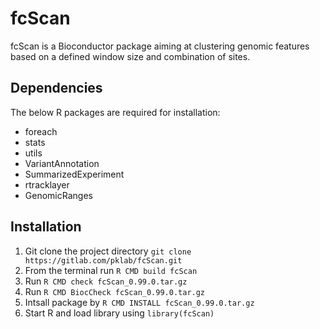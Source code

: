 fcScan
======

fcScan is a Bioconductor package aiming at clustering genomic features based on a defined window size and combination of sites.

Dependencies
-----------

The below R packages are required for installation:

+ foreach
+ stats
+ utils
+ VariantAnnotation
+ SummarizedExperiment
+ rtracklayer
+ GenomicRanges

Installation
------------

1. Git clone the project directory `git clone https://gitlab.com/pklab/fcScan.git`
2. From the terminal run `R CMD build fcScan`
3. Run `R CMD check fcScan_0.99.0.tar.gz`
4. Run  `R CMD BiocCheck fcScan_0.99.0.tar.gz`
5. Intsall package by `R CMD INSTALL fcScan_0.99.0.tar.gz`
6. Start R and load library using `library(fcScan)`



